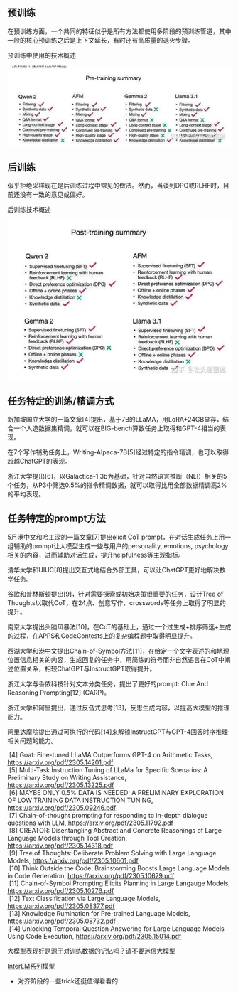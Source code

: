 ## 预训练

在预训练方面，一个共同的特征似乎是所有方法都使用多阶段的预训练管道，其中一般的核心预训练之后是上下文延长，有时还有高质量的退火步骤。

预训练中使用的技术概述

![](img/Pasted%20image%2020240822203322.png)

## 后训练

似乎拒绝采样现在是后训练过程中常见的做法。然而，当谈到DPO或RLHF时，目前还没有一致的意见或偏好。

后训练技术概述

![](img/Pasted%20image%2020240822203347.png)



## 任务特定的训练/精调方式

新加坡国立大学的一篇文章[4]提出，基于7B的LLaMA，用LoRA+24GB显存，结合一个人造数据集精调，就可以在BIG-bench算数任务上取得和GPT-4相当的表现。

在7个写作辅助任务上，Writing-Alpaca-7B[5]经过特定的指令精调，也可以取得超越ChatGPT的表现。

浙江大学提出[6]，以Galactica-1.3b为基础，针对自然语言推断（NLI）相关的5个任务，从P3中筛选0.5%的指令精调数据，就可以取得比用全部数据精调高2%的平均表现。

## 任务特定的prompt方法

5月港中文和哈工深的一篇文章[7]提出elicit CoT prompt，在对话生成任务上用一组辅助的prompt让大模型生成一些与用户的personality, emotions, psychology相关的内容，进而辅助对话生成，提升helpfulness等主观指标。

清华大学和UIUC[8]提出交互式地结合外部工具，可以让ChatGPT更好地解决数学任务。

谷歌和普林斯顿提出[9]，针对需要探索或初始决策很重要的任务，设计Tree of Thoughts以取代CoT，在24点、创意写作、crosswords等任务上取得了明显的提升。

南京大学提出头脑风暴法[10]，在CoT的基础上，通过一个过生成+排序筛选+生成的过程，在APPS和CodeContests上的复杂编程题中取得明显提升。

西湖大学和港中文提出Chain-of-Symbol方法[11]，在给定一个文字表述的和地理位置信息相关的内容，生成回复的任务中，用简练的符号而非自然语言在CoT中阐述位置关系，相较ChatGPT与InstructGPT取得提升。

浙江大学与香侬科技针对文本分类任务，提出了更好的prompt: Clue And Reasoning Prompting[12] (CARP)。

浙江大学和阿里提出，通过反刍式思考[13]，反思生成内容，以提高大模型的推理能力。

阿里达摩院提出通过可执行的代码[14]来解锁InstructGPT与GPT-4回答时序推理相关问题的能力。


 [4] Goat: Fine-tuned LLaMA Outperforms GPT-4 on Arithmetic Tasks, https://arxiv.org/pdf/2305.14201.pdf  
 [5] Multi-Task Instruction Tuning of LLaMa for Specific Scenarios: A Preliminary Study on Writing Assistance, https://arxiv.org/pdf/2305.13225.pdf  
 [6] MAYBE ONLY 0.5% DATA IS NEEDED: A PRELIMINARY EXPLORATION OF LOW TRAINING DATA INSTRUCTION TUNING, https://arxiv.org/pdf/2305.09246.pdf  
 [7] Chain-of-thought prompting for responding to in-depth dialogue questions with LLM, https://arxiv.org/pdf/2305.11792.pdf  
 [8] CREATOR: Disentangling Abstract and Concrete Reasonings of Large Language Models through Tool Creation, https://arxiv.org/pdf/2305.14318.pdf  
 [9] Tree of Thoughts: Deliberate Problem Solving with Large Language Models, https://arxiv.org/pdf/2305.10601.pdf  
 [10] Think Outside the Code: Brainstorming Boosts Large Language Models in Code Generation, https://arxiv.org/pdf/2305.10679.pdf  
 [11] Chain-of-Symbol Prompting Elicits Planning in Large Langauge Models, https://arxiv.org/pdf/2305.10276.pdf  
 [12] Text Classification via Large Language Models, https://arxiv.org/pdf/2305.08377.pdf  
 [13] Knowledge Rumination for Pre-trained Language Models, https://arxiv.org/pdf/2305.08732.pdf  
 [14] Unlocking Temporal Question Answering for Large Language Models Using Code Execution, https://arxiv.org/pdf/2305.15014.pdf



[大模型表现好是源于对训练数据的记忆吗？请不要迷信大模型](https://mp.weixin.qq.com/s/OmAdeQgyfTimJKg1wAjs8g)

[InterLM系列模型](https://mp.weixin.qq.com/s/D8Iv-PKS0O6YyaSsU4D2Dw)
- 对齐阶段的一些trick还挺值得看看的
